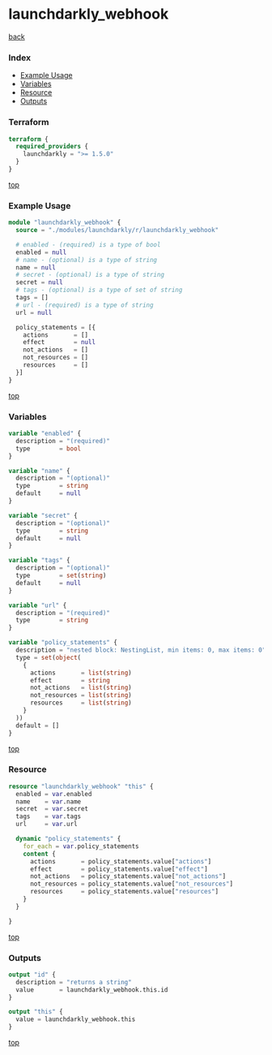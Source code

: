 # launchdarkly_webhook

[back](../launchdarkly.md)

### Index

- [Example Usage](#example-usage)
- [Variables](#variables)
- [Resource](#resource)
- [Outputs](#outputs)

### Terraform

```terraform
terraform {
  required_providers {
    launchdarkly = ">= 1.5.0"
  }
}
```

[top](#index)

### Example Usage

```terraform
module "launchdarkly_webhook" {
  source = "./modules/launchdarkly/r/launchdarkly_webhook"

  # enabled - (required) is a type of bool
  enabled = null
  # name - (optional) is a type of string
  name = null
  # secret - (optional) is a type of string
  secret = null
  # tags - (optional) is a type of set of string
  tags = []
  # url - (required) is a type of string
  url = null

  policy_statements = [{
    actions       = []
    effect        = null
    not_actions   = []
    not_resources = []
    resources     = []
  }]
}
```

[top](#index)

### Variables

```terraform
variable "enabled" {
  description = "(required)"
  type        = bool
}

variable "name" {
  description = "(optional)"
  type        = string
  default     = null
}

variable "secret" {
  description = "(optional)"
  type        = string
  default     = null
}

variable "tags" {
  description = "(optional)"
  type        = set(string)
  default     = null
}

variable "url" {
  description = "(required)"
  type        = string
}

variable "policy_statements" {
  description = "nested block: NestingList, min items: 0, max items: 0"
  type = set(object(
    {
      actions       = list(string)
      effect        = string
      not_actions   = list(string)
      not_resources = list(string)
      resources     = list(string)
    }
  ))
  default = []
}
```

[top](#index)

### Resource

```terraform
resource "launchdarkly_webhook" "this" {
  enabled = var.enabled
  name    = var.name
  secret  = var.secret
  tags    = var.tags
  url     = var.url

  dynamic "policy_statements" {
    for_each = var.policy_statements
    content {
      actions       = policy_statements.value["actions"]
      effect        = policy_statements.value["effect"]
      not_actions   = policy_statements.value["not_actions"]
      not_resources = policy_statements.value["not_resources"]
      resources     = policy_statements.value["resources"]
    }
  }

}
```

[top](#index)

### Outputs

```terraform
output "id" {
  description = "returns a string"
  value       = launchdarkly_webhook.this.id
}

output "this" {
  value = launchdarkly_webhook.this
}
```

[top](#index)